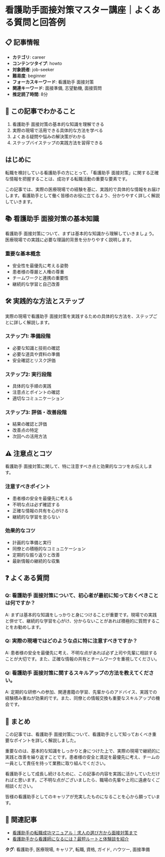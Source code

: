 # 看護助手面接対策マスター講座｜よくある質問と回答例

## 📋 記事情報
- **カテゴリ**: career
- **コンテンツタイプ**: howto
- **対象読者**: job-seeker
- **難易度**: beginner
- **フォーカスキーワード**: 看護助手 面接対策
- **関連キーワード**: 面接準備, 志望動機, 面接質問
- **推定読了時間**: 8分

## 🎯 この記事でわかること
1. 看護助手 面接対策の基本的な知識を理解できる
2. 実際の現場で活用できる具体的な方法を学べる
3. よくある疑問や悩みの解決策がわかる
4. ステップバイステップの実践方法を習得できる

## はじめに
転職を検討している看護助手の方にとって、「看護助手 面接対策」に関する正確な情報を把握することは、成功する転職活動の重要な要素です。

この記事では、実際の医療現場での経験を基に、実践的で具体的な情報をお届けします。看護助手として働く皆様のお役に立てるよう、分かりやすく詳しく解説していきます。

## 📚 看護助手 面接対策の基本知識
看護助手 面接対策について、まずは基本的な知識から理解していきましょう。医療現場での実践に必要な理論的背景を分かりやすく説明します。

### 重要な基本概念
- 安全性を最優先に考える姿勢
- 患者様の尊厳と人権の尊重
- チームワークと連携の重要性
- 継続的な学習と自己改善

## 🛠 実践的な方法とステップ
実際の現場で看護助手 面接対策を実践するための具体的な方法を、ステップごとに詳しく解説します。

### ステップ1: 準備段階
- 必要な知識と技術の確認
- 必要な道具や資料の準備
- 安全確認とリスク評価

### ステップ2: 実行段階
- 具体的な手順の実践
- 注意点とポイントの確認
- 適切なコミュニケーション

### ステップ3: 評価・改善段階
- 結果の確認と評価
- 改善点の特定
- 次回への活用方法

## ⚠️ 注意点とコツ
看護助手 面接対策に関して、特に注意すべき点と効果的なコツをお伝えします。

### 注意すべきポイント
- 患者様の安全を最優先に考える
- 不明な点は必ず確認する
- 正確な情報の共有を心がける
- 継続的な学習を怠らない

### 効果的なコツ
- 計画的な準備と実行
- 同僚との積極的なコミュニケーション
- 定期的な振り返りと改善
- 最新情報の継続的な収集

## ❓ よくある質問
### Q: 看護助手 面接対策について、初心者が最初に知っておくべきことは何ですか？
A: まずは基本的な知識をしっかりと身につけることが重要です。現場での実践と併せて、継続的な学習を心がけ、分からないことがあれば積極的に質問することをお勧めします。

### Q: 実際の現場ではどのような点に特に注意すべきですか？
A: 患者様の安全を最優先に考え、不明な点があれば必ず上司や先輩に相談することが大切です。また、正確な情報の共有とチームワークを重視してください。

### Q: 看護助手 面接対策に関するスキルアップの方法を教えてください。
A: 定期的な研修への参加、関連書籍の学習、先輩からのアドバイス、実践での経験積み重ねが効果的です。また、同僚との情報交換も重要なスキルアップの機会です。

## 📝 まとめ
この記事では、看護助手 面接対策について、看護助手として知っておくべき重要なポイントを詳しく解説しました。

重要なのは、基本的な知識をしっかりと身につけた上で、実際の現場で継続的に実践と改善を繰り返すことです。患者様の安全と満足を最優先に考え、チームの一員として責任を持って業務に取り組んでください。

看護助手として成長し続けるために、この記事の内容を実践に活かしていただければと思います。ご不明な点がございましたら、職場の先輩や上司に遠慮なくご相談ください。

皆様の看護助手としてのキャリアが充実したものになることを心から願っています。

## 🔗 関連記事
- [看護助手の転職成功マニュアル｜求人の選び方から面接対策まで](/nursing-assistant-job-change-guide)
- [看護助手から看護師になるには？最短ルートと体験談を紹介](/from-nursing-assistant-to-nurse)

**タグ**: 看護助手, 医療現場, キャリア, 転職, 資格, ガイド, ハウツー, 面接準備

